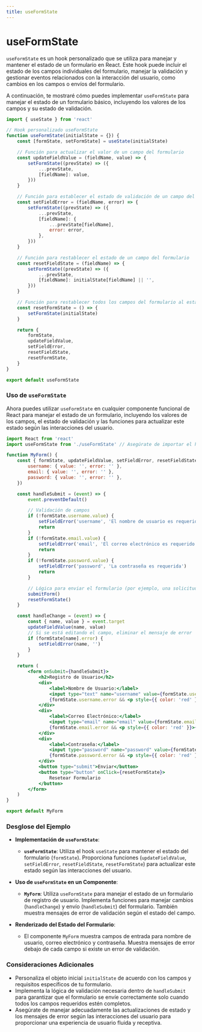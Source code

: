 ```yaml
---
title: useFormState
---
```



# useFormState

`useFormState` es un hook personalizado que se utiliza para manejar y mantener el estado de un formulario en React. Este hook puede incluir el estado de los campos individuales del formulario, manejar la validación y gestionar eventos relacionados con la interacción del usuario, como cambios en los campos o envíos del formulario.

A continuación, te mostraré cómo puedes implementar `useFormState` para manejar el estado de un formulario básico, incluyendo los valores de los campos y su estado de validación.

```jsx
import { useState } from 'react'

// Hook personalizado useFormState
function useFormState(initialState = {}) {
    const [formState, setFormState] = useState(initialState)

    // Función para actualizar el valor de un campo del formulario
    const updateFieldValue = (fieldName, value) => {
        setFormState((prevState) => ({
            ...prevState,
            [fieldName]: value,
        }))
    }

    // Función para establecer el estado de validación de un campo del formulario
    const setFieldError = (fieldName, error) => {
        setFormState((prevState) => ({
            ...prevState,
            [fieldName]: {
                ...prevState[fieldName],
                error: error,
            },
        }))
    }

    // Función para restablecer el estado de un campo del formulario
    const resetFieldState = (fieldName) => {
        setFormState((prevState) => ({
            ...prevState,
            [fieldName]: initialState[fieldName] || '',
        }))
    }

    // Función para restablecer todos los campos del formulario al estado inicial
    const resetFormState = () => {
        setFormState(initialState)
    }

    return {
        formState,
        updateFieldValue,
        setFieldError,
        resetFieldState,
        resetFormState,
    }
}

export default useFormState
```

### Uso de `useFormState`

Ahora puedes utilizar `useFormState` en cualquier componente funcional de React para manejar el estado de un formulario, incluyendo los valores de los campos, el estado de validación y las funciones para actualizar este estado según las interacciones del usuario.

```jsx
import React from 'react'
import useFormState from './useFormState' // Asegúrate de importar el hook desde el archivo correcto

function MyForm() {
    const { formState, updateFieldValue, setFieldError, resetFieldState, resetFormState } = useFormState({
        username: { value: '', error: '' },
        email: { value: '', error: '' },
        password: { value: '', error: '' },
    })

    const handleSubmit = (event) => {
        event.preventDefault()

        // Validación de campos
        if (!formState.username.value) {
            setFieldError('username', 'El nombre de usuario es requerido')
            return
        }
        if (!formState.email.value) {
            setFieldError('email', 'El correo electrónico es requerido')
            return
        }
        if (!formState.password.value) {
            setFieldError('password', 'La contraseña es requerida')
            return
        }

        // Lógica para enviar el formulario (por ejemplo, una solicitud HTTP)
        submitForm()
        resetFormState()
    }

    const handleChange = (event) => {
        const { name, value } = event.target
        updateFieldValue(name, value)
        // Si se está editando el campo, eliminar el mensaje de error
        if (formState[name].error) {
            setFieldError(name, '')
        }
    }

    return (
        <form onSubmit={handleSubmit}>
            <h2>Registro de Usuario</h2>
            <div>
                <label>Nombre de Usuario:</label>
                <input type="text" name="username" value={formState.username.value} onChange={handleChange} />
                {formState.username.error && <p style={{ color: 'red' }}>{formState.username.error}</p>}
            </div>
            <div>
                <label>Correo Electrónico:</label>
                <input type="email" name="email" value={formState.email.value} onChange={handleChange} />
                {formState.email.error && <p style={{ color: 'red' }}>{formState.email.error}</p>}
            </div>
            <div>
                <label>Contraseña:</label>
                <input type="password" name="password" value={formState.password.value} onChange={handleChange} />
                {formState.password.error && <p style={{ color: 'red' }}>{formState.password.error}</p>}
            </div>
            <button type="submit">Enviar</button>
            <button type="button" onClick={resetFormState}>
                Resetear Formulario
            </button>
        </form>
    )
}

export default MyForm
```

### Desglose del Ejemplo

-   **Implementación de `useFormState`**:

    -   **`useFormState`**: Utiliza el hook `useState` para mantener el estado del formulario (`formState`). Proporciona funciones (`updateFieldValue`, `setFieldError`, `resetFieldState`, `resetFormState`) para actualizar este estado según las interacciones del usuario.

-   **Uso de `useFormState` en un Componente**:

    -   **`MyForm`**: Utiliza `useFormState` para manejar el estado de un formulario de registro de usuario. Implementa funciones para manejar cambios (`handleChange`) y envío (`handleSubmit`) del formulario. También muestra mensajes de error de validación según el estado del campo.

-   **Renderizado del Estado del Formulario**:
    -   El componente `MyForm` muestra campos de entrada para nombre de usuario, correo electrónico y contraseña. Muestra mensajes de error debajo de cada campo si existe un error de validación.

### Consideraciones Adicionales

-   Personaliza el objeto inicial `initialState` de acuerdo con los campos y requisitos específicos de tu formulario.
-   Implementa la lógica de validación necesaria dentro de `handleSubmit` para garantizar que el formulario se envíe correctamente solo cuando todos los campos requeridos estén completos.
-   Asegúrate de manejar adecuadamente las actualizaciones de estado y los mensajes de error según las interacciones del usuario para proporcionar una experiencia de usuario fluida y receptiva.
